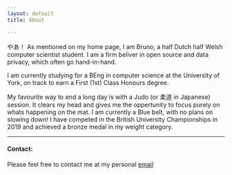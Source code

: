 ```yaml
---
layout: default
title: About

---
```

やあ！ As mentioned on my home page, I am Bruno, a half Dutch half Welsh computer scientist student. I am a firm beliver in open source and data privacy, which often go hand-in-hand. 

I am currently studying for a BEng in computer science at the University of York, on track to earn a First (1st) Class Honours degree.

My favourite way to end a long day is with a Judo (or 柔道 in Japanese) session. It clears my head and gives me the oppertunity to focus purely on whats happening on the mat. I am currently a Blue belt, with no plans on slowing down! I have competed in the British University Championships in 2019 and achieved a bronze medal in my weight category. 

---
#### Contact:
Please feel free to contact me at my personal <a href="mailto:brunodavies@gmail.com">email</a>
